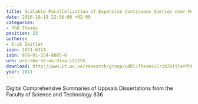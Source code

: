 ```yaml
---
title: Scalable Parallelization of Expensive Continuous Queries over Massive Data Streams
date: 2016-10-19 22:36:00 +02:00
categories:
- PhD Theses
position: 23
authors:
- Erik Zeitler
issn: 1651-6214
isbn: 978-91-554-8095-0
urn: urn:nbn:se:uu:diva-152255
download: http://www.it.uu.se/research/group/udbl/Theses/ErikZeitlerPhD.pdf
year: 2011
---
```


Digital Comprehensive Summaries of Uppsala Dissertations from the Faculty of Science and Technology 836
